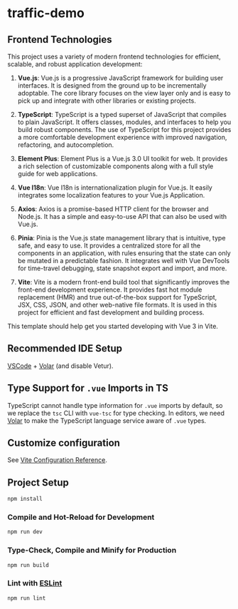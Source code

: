 # traffic-demo

## Frontend Technologies

This project uses a variety of modern frontend technologies for efficient, scalable, and robust application development:

1. **Vue.js**: Vue.js is a progressive JavaScript framework for building user interfaces. It is designed from the ground up to be incrementally adoptable. The core library focuses on the view layer only and is easy to pick up and integrate with other libraries or existing projects.

2. **TypeScript**: TypeScript is a typed superset of JavaScript that compiles to plain JavaScript. It offers classes, modules, and interfaces to help you build robust components. The use of TypeScript for this project provides a more comfortable development experience with improved navigation, refactoring, and autocompletion.

3. **Element Plus**: Element Plus is a Vue.js 3.0 UI toolkit for web. It provides a rich selection of customizable components along with a full style guide for web applications.

4. **Vue I18n**: Vue I18n is internationalization plugin for Vue.js. It easily integrates some localization features to your Vue.js Application.

5. **Axios**: Axios is a promise-based HTTP client for the browser and Node.js. It has a simple and easy-to-use API that can also be used with Vue.js.

6. **Pinia**: Pinia is the Vue.js state management library that is intuitive, type safe, and easy to use. It provides a centralized store for all the components in an application, with rules ensuring that the state can only be mutated in a predictable fashion. It integrates well with Vue DevTools for time-travel debugging, state snapshot export and import, and more.

7. **Vite**: Vite is a modern front-end build tool that significantly improves the front-end development experience. It provides fast hot module replacement (HMR) and true out-of-the-box support for TypeScript, JSX, CSS, JSON, and other web-native file formats. It is used in this project for efficient and fast development and building process.

This template should help get you started developing with Vue 3 in Vite.

## Recommended IDE Setup

[VSCode](https://code.visualstudio.com/) + [Volar](https://marketplace.visualstudio.com/items?itemName=Vue.volar) (and disable Vetur).

## Type Support for `.vue` Imports in TS

TypeScript cannot handle type information for `.vue` imports by default, so we replace the `tsc` CLI with `vue-tsc` for type checking. In editors, we need [Volar](https://marketplace.visualstudio.com/items?itemName=Vue.volar) to make the TypeScript language service aware of `.vue` types.

## Customize configuration

See [Vite Configuration Reference](https://vitejs.dev/config/).

## Project Setup

```sh
npm install
```

### Compile and Hot-Reload for Development

```sh
npm run dev
```

### Type-Check, Compile and Minify for Production

```sh
npm run build
```

### Lint with [ESLint](https://eslint.org/)

```sh
npm run lint
```
